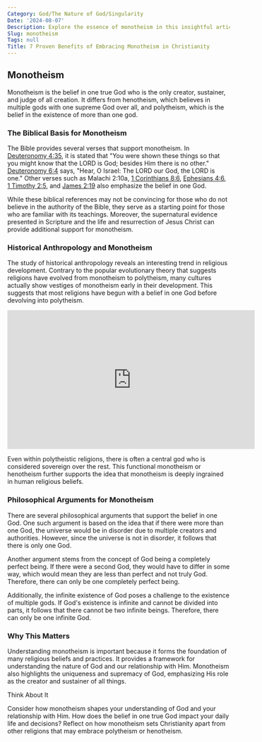 ```yaml
---
Category: God/The Nature of God/Singularity
Date: '2024-08-07'
Description: Explore the essence of monotheism in this insightful article, delving into the belief in one supreme deity and its impact on various religions worldwide.
Slug: monotheism
Tags: null
Title: 7 Proven Benefits of Embracing Monotheism in Christianity
---
```


## Monotheism

Monotheism is the belief in one true God who is the only creator, sustainer, and judge of all creation. It differs from henotheism, which believes in multiple gods with one supreme God over all, and polytheism, which is the belief in the existence of more than one god.

### The Biblical Basis for Monotheism

The Bible provides several verses that support monotheism. In [Deuteronomy 4:35](https://www.bibleref.com/Deuteronomy/4/Deuteronomy-4-35.html), it is stated that "You were shown these things so that you might know that the LORD is God; besides Him there is no other." [Deuteronomy 6:4](https://www.bibleref.com/Deuteronomy/6/Deuteronomy-6-4.html) says, "Hear, O Israel: The LORD our God, the LORD is one." Other verses such as Malachi 2:10a, [1 Corinthians 8:6](https://www.bibleref.com/1-Corinthians/8/1-Corinthians-8-6.html), [Ephesians 4:6](https://www.bibleref.com/Ephesians/4/Ephesians-4-6.html), [1 Timothy 2:5](https://www.bibleref.com/1-Timothy/2/1-Timothy-2-5.html), and [James 2:19](https://www.bibleref.com/James/2/James-2-19.html) also emphasize the belief in one God.

While these biblical references may not be convincing for those who do not believe in the authority of the Bible, they serve as a starting point for those who are familiar with its teachings. Moreover, the supernatural evidence presented in Scripture and the life and resurrection of Jesus Christ can provide additional support for monotheism.

### Historical Anthropology and Monotheism

The study of historical anthropology reveals an interesting trend in religious development. Contrary to the popular evolutionary theory that suggests religions have evolved from monotheism to polytheism, many cultures actually show vestiges of monotheism early in their development. This suggests that most religions have begun with a belief in one God before devolving into polytheism.


<iframe width="560" height="315" src="https://www.youtube.com/embed/8KrWSvZkkQ4" frameborder="0" allow="autoplay; encrypted-media" allowfullscreen></iframe>


Even within polytheistic religions, there is often a central god who is considered sovereign over the rest. This functional monotheism or henotheism further supports the idea that monotheism is deeply ingrained in human religious beliefs.

### Philosophical Arguments for Monotheism

There are several philosophical arguments that support the belief in one God. One such argument is based on the idea that if there were more than one God, the universe would be in disorder due to multiple creators and authorities. However, since the universe is not in disorder, it follows that there is only one God.

Another argument stems from the concept of God being a completely perfect being. If there were a second God, they would have to differ in some way, which would mean they are less than perfect and not truly God. Therefore, there can only be one completely perfect being.

Additionally, the infinite existence of God poses a challenge to the existence of multiple gods. If God's existence is infinite and cannot be divided into parts, it follows that there cannot be two infinite beings. Therefore, there can only be one infinite God.

### Why This Matters

Understanding monotheism is important because it forms the foundation of many religious beliefs and practices. It provides a framework for understanding the nature of God and our relationship with Him. Monotheism also highlights the uniqueness and supremacy of God, emphasizing His role as the creator and sustainer of all things.

Think About It

Consider how monotheism shapes your understanding of God and your relationship with Him. How does the belief in one true God impact your daily life and decisions? Reflect on how monotheism sets Christianity apart from other religions that may embrace polytheism or henotheism.